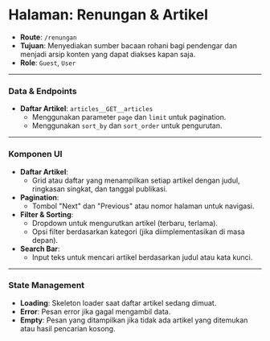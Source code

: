 # Halaman: Renungan & Artikel

- **Route**: `/renungan`
- **Tujuan**: Menyediakan sumber bacaan rohani bagi pendengar dan menjadi arsip konten yang dapat diakses kapan saja.
- **Role**: `Guest`, `User`

---

### Data & Endpoints

- **Daftar Artikel**: `articles__GET__articles`
  - Menggunakan parameter `page` dan `limit` untuk pagination.
  - Menggunakan `sort_by` dan `sort_order` untuk pengurutan.

---

### Komponen UI

- **Daftar Artikel**:
  - Grid atau daftar yang menampilkan setiap artikel dengan judul, ringkasan singkat, dan tanggal publikasi.
- **Pagination**:
  - Tombol "Next" dan "Previous" atau nomor halaman untuk navigasi.
- **Filter & Sorting**:
  - Dropdown untuk mengurutkan artikel (terbaru, terlama).
  - Opsi filter berdasarkan kategori (jika diimplementasikan di masa depan).
- **Search Bar**:
  - Input teks untuk mencari artikel berdasarkan judul atau kata kunci.

---

### State Management

- **Loading**: Skeleton loader saat daftar artikel sedang dimuat.
- **Error**: Pesan error jika gagal mengambil data.
- **Empty**: Pesan yang ditampilkan jika tidak ada artikel yang ditemukan atau hasil pencarian kosong.
